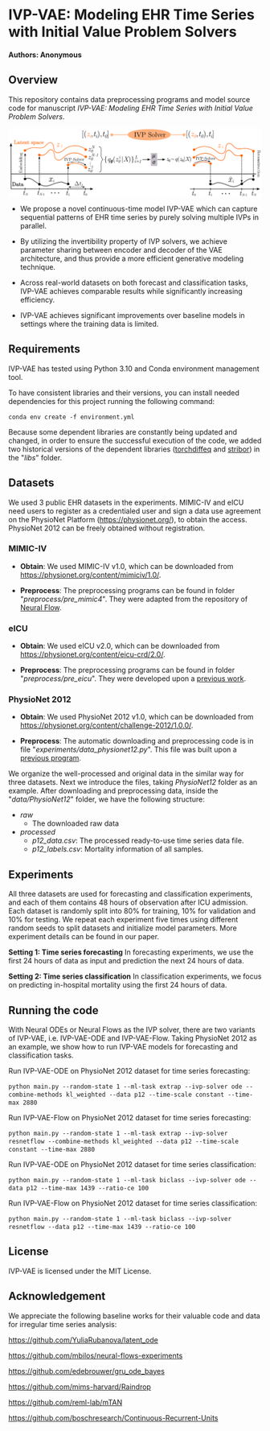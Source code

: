 # IVP-VAE: Modeling EHR Time Series with Initial Value Problem Solvers

#### Authors: Anonymous

## Overview

This repository contains data preprocessing programs and model source code for manuscript *IVP-VAE: Modeling EHR Time Series with Initial Value Problem Solvers*.

<!-- ![IVP-VAE idea] -->
<p align="center">
    <img src="images/ivpvae.png" width="700" align="center">
</p>

- We propose a novel continuous-time model IVP-VAE which can capture sequential patterns of EHR time series by purely solving multiple IVPs in parallel.

- By utilizing the invertibility property of IVP solvers, we achieve parameter sharing between encoder and decoder of the VAE architecture, and thus provide a more efficient generative modeling
technique.

- Across real-world datasets on both forecast and classification tasks, IVP-VAE achieves comparable results while significantly increasing efficiency.

- IVP-VAE achieves significant improvements over baseline models in settings where the training data is limited.


## Requirements

IVP-VAE has tested using Python 3.10 and Conda environment management tool.

To have consistent libraries and their versions, you can install needed dependencies 
for this project running the following command:

```
conda env create -f environment.yml
```

Because some dependent libraries are constantly being updated and changed, in order to ensure the successful execution of the code, we added two historical versions of the dependent libraries ([torchdiffeq](https://github.com/rtqichen/torchdiffeq) and [stribor](https://github.com/mbilos/stribor)) in the "*libs*" folder.

## Datasets

We used 3 public EHR datasets in the experiments. MIMIC-IV and eICU need users to register as a credentialed user and sign a data use agreement on the PhysioNet Platform (https://physionet.org/), to obtain the access. PhysioNet 2012 can be freely obtained without registration.


### MIMIC-IV

- **Obtain**: We used MIMIC-IV v1.0, which can be downloaded from https://physionet.org/content/mimiciv/1.0/. 

- **Preprocess**: The preprocessing programs can be found in folder "*preprocess/pre_mimic4*". They were adapted from the repository of [Neural Flow](https://github.com/mbilos/neural-flows-experiments/tree/master/nfe/experiments/gru_ode_bayes/data_preproc).

### eICU

- **Obtain**: We used eICU v2.0, which can be downloaded from https://physionet.org/content/eicu-crd/2.0/.

- **Preprocess**: The preprocessing programs can be found in folder "*preprocess/pre_eicu*". They were developed upon a [previous work](https://github.com/mostafaalishahi/eICU_Benchmark).

### PhysioNet 2012

- **Obtain**: We used PhysioNet 2012 v1.0, which can be downloaded from https://physionet.org/content/challenge-2012/1.0.0/. 

- **Preprocess**: The automatic downloading and preprocessing code is in file "*experiments/data_physionet12.py*". This file was built upon a [previous program](https://github.com/mbilos/neural-flows-experiments/blob/master/nfe/experiments/latent_ode/physionet.py).


We organize the well-processed and original data in the similar way for three datasets. Next we introduce the files, taking *PhysioNet12* folder as an example. After downloading and preprocessing data, inside the "*data/PhysioNet12*" folder, we have the following structure:

- *raw*
    - The downloaded raw data
- *processed*
    - *p12\_data.csv*: The processed ready-to-use time series data file.
    - *p12\_labels.csv*: Mortality information of all samples.  


## Experiments

All three datasets are used for forecasting and classification experiments, and each of them contains 48 hours of observation after ICU admission. Each dataset is randomly split into 80% for training, 10%
for validation and 10% for testing. We repeat each experiment five times using different random seeds to split datasets and initialize model parameters. More experiment details can be found in our paper. 

**Setting 1: Time series forecasting** In forecasting experiments, we use the first 24 hours of data as input and prediction the next 24 hours of data.

**Setting 2: Time series classification** In classification experiments, we focus on predicting in-hospital mortality using the first 24 hours of data.


## Running the code

With Neural ODEs or Neural Flows as the IVP solver, there are two variants of IVP-VAE, i.e. IVP-VAE-ODE and IVP-VAE-Flow. Taking PhysioNet 2012 as an example, we show how to run IVP-VAE models for forecasting and classification tasks. 

Run IVP-VAE-ODE on PhysioNet 2012 dataset for time series forecasting:

```
python main.py --random-state 1 --ml-task extrap --ivp-solver ode --combine-methods kl_weighted --data p12 --time-scale constant --time-max 2880
```

Run IVP-VAE-Flow on PhysioNet 2012 dataset for time series forecasting:

```
python main.py --random-state 1 --ml-task extrap --ivp-solver resnetflow --combine-methods kl_weighted --data p12 --time-scale constant --time-max 2880
```

Run IVP-VAE-ODE on PhysioNet 2012 dataset for time series classification:

```
python main.py --random-state 1 --ml-task biclass --ivp-solver ode --data p12 --time-max 1439 --ratio-ce 100
```

Run IVP-VAE-Flow on PhysioNet 2012 dataset for time series classification:

```
python main.py --random-state 1 --ml-task biclass --ivp-solver resnetflow --data p12 --time-max 1439 --ratio-ce 100
```


## License

IVP-VAE is licensed under the MIT License.

## Acknowledgement
We appreciate the following baseline works for their valuable code and data for irregular time series analysis:

https://github.com/YuliaRubanova/latent_ode

https://github.com/mbilos/neural-flows-experiments

https://github.com/edebrouwer/gru_ode_bayes

https://github.com/mims-harvard/Raindrop

https://github.com/reml-lab/mTAN

https://github.com/boschresearch/Continuous-Recurrent-Units
